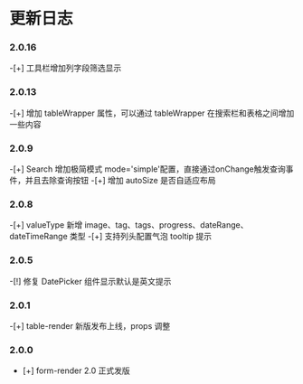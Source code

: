 # 更新日志

### 2.0.16
-[+] 工具栏增加列字段筛选显示

### 2.0.13
-[+] 增加 tableWrapper 属性，可以通过 tableWrapper 在搜索栏和表格之间增加一些内容
### 2.0.9
-[+] Search 增加极简模式 mode='simple'配置，直接通过onChange触发查询事件，并且去除查询按钮
-[+] 增加 autoSize 是否自适应布局

### 2.0.8
-[+] valueType 新增 image、tag、tags、progress、dateRange、dateTimeRange 类型
-[+] 支持列头配置气泡 tooltip 提示

### 2.0.5
-[!] 修复 DatePicker 组件显示默认是英文提示
### 2.0.1
-[+] table-render 新版发布上线，props 调整
### 2.0.0

- [+] form-render 2.0 正式发版

